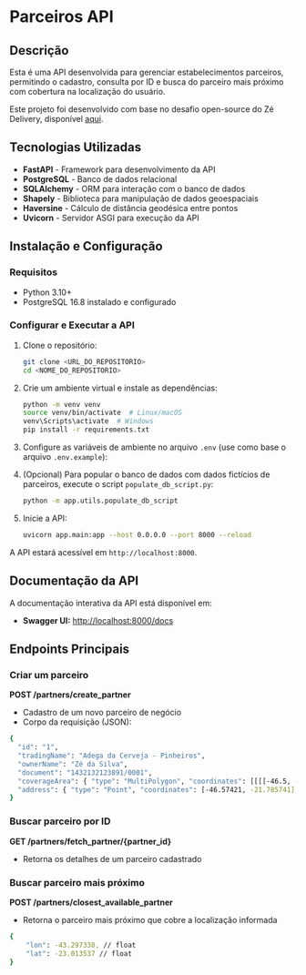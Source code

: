 # Parceiros API

## Descrição

Esta é uma API desenvolvida para gerenciar estabelecimentos parceiros, permitindo o cadastro, consulta por ID e busca do parceiro mais próximo com cobertura na localização do usuário.

Este projeto foi desenvolvido com base no desafio open-source do Zé Delivery, disponível [aqui](https://github.com/ab-inbev-ze-company/ze-code-challenges/blob/master/backend_pt.md).

## Tecnologias Utilizadas

- **FastAPI** - Framework para desenvolvimento da API
- **PostgreSQL** - Banco de dados relacional
- **SQLAlchemy** - ORM para interação com o banco de dados
- **Shapely** - Biblioteca para manipulação de dados geoespaciais
- **Haversine** - Cálculo de distância geodésica entre pontos
- **Uvicorn** - Servidor ASGI para execução da API

## Instalação e Configuração

### Requisitos

- Python 3.10+
- PostgreSQL 16.8 instalado e configurado

### Configurar e Executar a API

1. Clone o repositório:
   ```sh
   git clone <URL_DO_REPOSITORIO>
   cd <NOME_DO_REPOSITORIO>
   ```
2. Crie um ambiente virtual e instale as dependências:
   ```sh
   python -m venv venv
   source venv/bin/activate  # Linux/macOS
   venv\Scripts\activate  # Windows
   pip install -r requirements.txt
   ```
3. Configure as variáveis de ambiente no arquivo `.env` (use como base o arquivo `.env.example`):

4. (Opcional) Para popular o banco de dados com dados fictícios de parceiros, execute o script `populate_db_script.py`:
   ```sh
   python -m app.utils.populate_db_script
   ```
5. Inicie a API:
   ```sh
   uvicorn app.main:app --host 0.0.0.0 --port 8000 --reload 
   ```

A API estará acessível em `http://localhost:8000`.


## Documentação da API

A documentação interativa da API está disponível em:

- **Swagger UI:** [http://localhost:8000/docs](http://localhost:8000/docs)

## Endpoints Principais

### Criar um parceiro
**POST /partners/create_partner**
- Cadastro de um novo parceiro de negócio
- Corpo da requisição (JSON):
```sh
{
  "id": "1", 
  "tradingName": "Adega da Cerveja - Pinheiros",
  "ownerName": "Zé da Silva",
  "document": "1432132123891/0001",
  "coverageArea": { "type": "MultiPolygon", "coordinates": [[[[-46.5, -23.5], [-46.6, -23.6], [-46.7, -23.7], [-46.5, -23.5]]]] },
  "address": { "type": "Point", "coordinates": [-46.57421, -21.785741] }
}
```

### Buscar parceiro por ID
**GET /partners/fetch_partner/{partner_id}**
- Retorna os detalhes de um parceiro cadastrado

### Buscar parceiro mais próximo
**POST /partners/closest_available_partner**
- Retorna o parceiro mais próximo que cobre a localização informada
```sh
{
    "lon": -43.297338, // float
    "lat": -23.013537 // float
}
```

